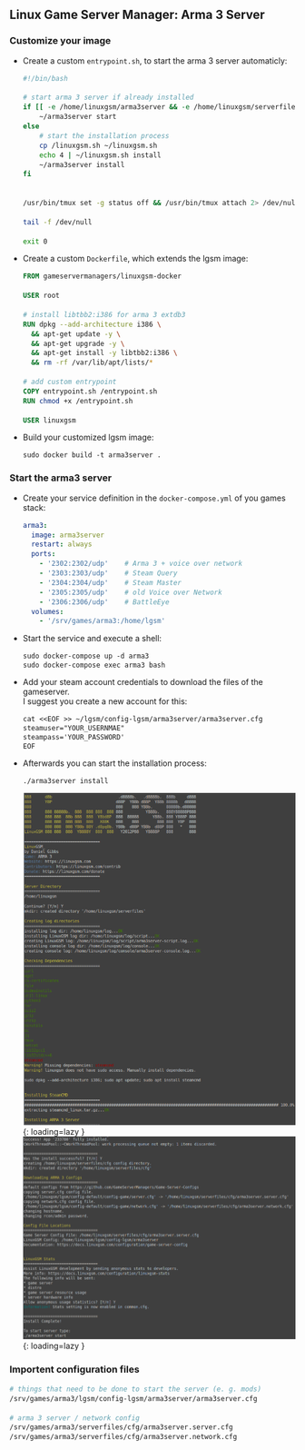 ## Linux Game Server Manager: Arma 3 Server
### Customize your image
* Create a custom `entrypoint.sh`, to start the arma 3 server automaticly:
  ```bash
  #!/bin/bash

  # start arma 3 server if already installed
  if [[ -e /home/linuxgsm/arma3server && -e /home/linuxgsm/serverfiles ]]; then
      ~/arma3server start
  else
      # start the installation process
      cp /linuxgsm.sh ~/linuxgsm.sh
      echo 4 | ~/linuxgsm.sh install
      ~/arma3server install
  fi


  /usr/bin/tmux set -g status off && /usr/bin/tmux attach 2> /dev/null

  tail -f /dev/null

  exit 0
  ```

* Create a custom `Dockerfile`, which extends the lgsm image:
  ```Dockerfile
  FROM gameservermanagers/linuxgsm-docker

  USER root

  # install libtbb2:i386 for arma 3 extdb3
  RUN dpkg --add-architecture i386 \
    && apt-get update -y \
    && apt-get upgrade -y \
    && apt-get install -y libtbb2:i386 \
    && rm -rf /var/lib/apt/lists/*

  # add custom entrypoint
  COPY entrypoint.sh /entrypoint.sh
  RUN chmod +x /entrypoint.sh

  USER linuxgsm
  ```

* Build your customized lgsm image:
  ```
  sudo docker build -t arma3server .
  ```

### Start the arma3 server
* Create your service definition in the `docker-compose.yml` of you games stack:
  ```yaml
  arma3:
    image: arma3server
    restart: always
    ports:
      - '2302:2302/udp'    # Arma 3 + voice over network
      - '2303:2303/udp'    # Steam Query
      - '2304:2304/udp'    # Steam Master
      - '2305:2305/udp'    # old Voice over Network
      - '2306:2306/udp'    # BattleEye
    volumes:
      - '/srv/games/arma3:/home/lgsm'
  ```

* Start the service and execute a shell:
  ```
  sudo docker-compose up -d arma3
  sudo docker-compose exec arma3 bash
  ```

* Add your steam account credentials to download the files of the gameserver.  
I suggest you create a new account for this:
  ```
  cat <<EOF >> ~/lgsm/config-lgsm/arma3server/arma3server.cfg
  steamuser="YOUR_USERNMAE"
  steampass='YOUR_PASSWORD'
  EOF
  ```

* Afterwards you can start the installation process:
  ```
  ./arma3server install
  ```

  ![first picture of the installation process](../img/services/arma3_install_1.png){: loading=lazy }
  ![second picture of the installation process](../img/services/arma3_install_2.png){: loading=lazy }


### Importent configuration files
```bash
# things that need to be done to start the server (e. g. mods)
/srv/games/arma3/lgsm/config-lgsm/arma3server/arma3server.cfg

# arma 3 server / network config
/srv/games/arma3/serverfiles/cfg/arma3server.server.cfg
/srv/games/arma3/serverfiles/cfg/arma3server.network.cfg
```

